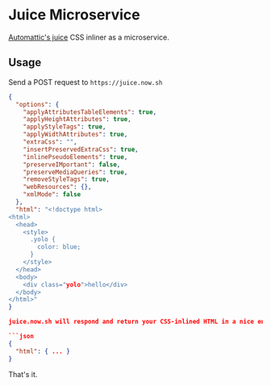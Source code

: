 # Juice Microservice

[Automattic's juice](https://www.npmjs.com/package/juice) CSS inliner as a microservice.

## Usage

Send a POST request to `https://juice.now.sh`

```json
{
  "options": {
    "applyAttributesTableElements": true,
    "applyHeightAttributes": true,
    "applyStyleTags": true,
    "applyWidthAttributes": true,
    "extraCss": "",
    "insertPreservedExtraCss": true,
    "inlinePseudoElements": true,
    "preserveIMportant": false,
    "preserveMediaQueries": true,
    "removeStyleTags": true,
    "webResources": {},
    "xmlMode": false
  },
  "html": "<!doctype html>
<html>
  <head>
    <style>
      .yolo {
        color: blue;
      }
    </style>
  </head>
  <body>
    <div class="yolo">hello</div>
  </body>
</html>"
}

juice.now.sh will respond and return your CSS-inlined HTML in a nice envelope.

```json
{
  "html": { ... }
}
```

That's it.